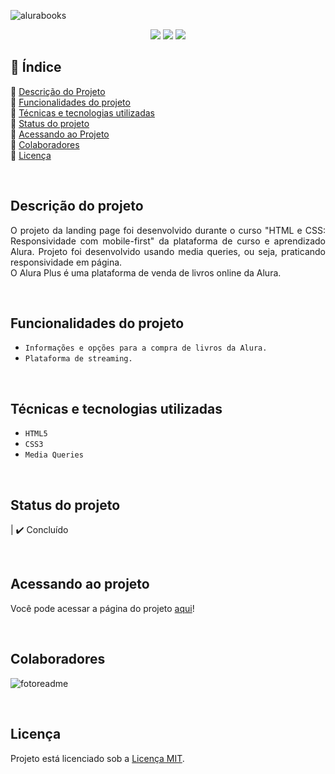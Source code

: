![alurabooks](https://user-images.githubusercontent.com/86852698/184980249-285178e3-fdf0-4b5e-9369-5f22ef935a51.jpg)



<p align="center">
  <img src="http://img.shields.io/static/v1?label=STATUS&message=finished&color=GREEN&style=for-the-badge"/>
  <img src="http://img.shields.io/static/v1?label=responsive&message=yes&color=GREEN&style=for-the-badge"/>
  <img src="http://img.shields.io/static/v1?label=future%20modifications&message=no&color=orange&style=for-the-badge"/>
</p>


## 📎 Índice 
🔹 [Descrição do Projeto](#descrição-do-projeto)<br>
🔹 [Funcionalidades do projeto](#funcionalidades-do-projeto)<br>
🔹 [Técnicas e tecnologias utilizadas](#técnicas-e-tecnologias-utilizadas)<br>
🔹 [Status do projeto](#status-do-projeto)<br>
🔹 [Acessando ao Projeto](#acessando-ao-projeto)<br>
🔹 [Colaboradores](#colaboradores)<br>
🔹 [Licença](#licença)<br>

<br>

## Descrição do projeto 
<p align="justify">
  O projeto da landing page foi desenvolvido durante o curso "HTML e CSS: Responsividade com mobile-first" da plataforma de curso e aprendizado Alura. Projeto foi desenvolvido usando media queries, ou seja, praticando responsividade em página.
  <br>
O Alura Plus é uma plataforma de venda de livros online da Alura.
</p>

<br>

##  Funcionalidades do projeto
- ``Informações e opções para a compra de livros da Alura.``
- ``Plataforma de streaming.``

<br>

## Técnicas e tecnologias utilizadas
- ``HTML5``
- ``CSS3``
- ``Media Queries``

<br>

## Status do projeto
| ✔️ Concluído

<br>

## Acessando ao projeto
Você pode acessar a página do projeto [aqui](https://alura-books-tawny.vercel.app//)!

<br>

## Colaboradores
![fotoreadme](https://user-images.githubusercontent.com/86852698/182039502-6732fd18-962f-4ed8-8a9f-e5913ee1e0e3.jpg)

<br>

## Licença
Projeto está licenciado sob a [Licença MIT](https://github.com/fellypebardales/alura-books/blob/51e9e5a47093aa6bf1e1884a4adb7e639e2ce11c/licenca.txt).
